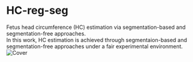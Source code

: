 # HC-reg-seg
Fetus head circumference (HC) estimation via segmentation-based and segmentation-free approaches.    
In this work, HC estimation is achieved through segmentaion-based and segmentation-free approaches under a fair experimental environment. 
![Cover](fig/hc.png)
